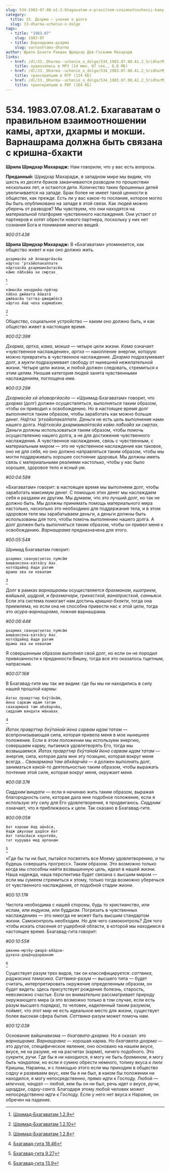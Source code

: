 ```yaml
---
slug: 534-1983-07-08-a1-2-bhagavatam-o-pravilnom-vzaimootnoshenii-kamy-arthi-dharmy-i-mokshi-varnashrama-dolzhna-byt-svyazana-s-krishna-bhakti
category:
  title: 33. Дхарма — учение о долге
  slug: 33-dharma-uchenie-o-dolge
tags:
  - title: "1983.07"
    slug: 1983-07
  - title: Варнашрама-дхарма
    slug: varnashrama-dharma
author: Шрила Бхакти Ракшак Шридхар Дев-Госвами Махарадж
links:
  - href: /dl/33._Dharma--uchenie_o_dolge/534_1983.07.08.A1.2_SridharMj_Bhagavatam_o_pravilnom_vzaimootnoshenii_kamy_arthi_dharmy_i_mokshi_Varnashrama_dolzhna_byt_svjazana_s_krishna-bhakti.mp3
    title: аудиозапись в MP3 (14 мин. 07 сек., 6,8 МБ)
  - href: /dl/33._Dharma--uchenie_o_dolge/534_1983.07.08.A1.2_SridharMj_Bhagavatam_o_pravilnom_vzaimootnoshenii_kamy_arthi_dharmy_i_mokshi_Varnashrama_dolzhna_byt_svjazana_s_krishna-bhakti.rtf
    title: транскрипцию в RTF (134 КБ)
  - href: /dl/33._Dharma--uchenie_o_dolge/534_1983.07.08.A1.2_SridharMj_Bhagavatam_o_pravilnom_vzaimootnoshenii_kamy_arthi_dharmy_i_mokshi_Varnashrama_dolzhna_byt_svjazana_s_krishna-bhakti.pdf
    title: транскрипцию в PDF (164 КБ)
---
```


# 534. 1983.07.08.A1.2. Бхагаватам о правильном взаимоотношении камы, артхи, дхармы и мокши. Варнашрама должна быть связана с кришна-бхакти

**Шрила Шридхар Махарадж:** Нам говорили, что у вас есть вопросы.

**Преданный:** Шридхар Махарадж, в западном мире мы видим, что шесть из десяти браков заканчиваются разводом по прошествии нескольких лет, и остаются дети. Количество таких брошенных детей увеличивается на западе. Брак более не имеет такой ценности в обществе, как прежде. Есть ли у вас какое-то послание, которое могло бы быть опубликовано на западе в этой связи. Как людей можно уберечь от разводов? Мы чувствуем, что они находятся на материальной платформе чувственного наслаждения. Они устают от партнеров и хотят обрести нового партнера, поскольку у них нет сознания Бога и понимания многих вещей.

*#00:01:43#*

**Шрила Шридхар Махарадж:** В «Бхагаватам» упоминается, как общество живет и как оно должно жить.

    дхармасйа хй а̄паваргйасйа
    на̄ртхо ‘ртха̄йопакалпате
    на̄ртхасйа дхармаика̄нтасйа
    ка̄мо ла̄бха̄йа хи смр̣тах̣
[^_ftn1]

    ка̄масйа нендрийа-прӣтир
    ла̄бхо джӣвета йа̄вата̄
    джӣвасйа таттва-джиджн̃а̄са̄
    на̄ртхо йаш́ чеха кармабхих̣
[^_ftn2]

Общество, социальное устройство — каким оно должно быть, и как общество живет в настоящее время.

*#00:02:39#*

*Дхарма*, *артха*, *кама*, *мокша* — четыре цели жизни. *Кама* означает «чувственное наслаждение», *артха* — накопление энергии, которую можно превратить в чувственное наслаждение. *Дхарма* подразумевает долг, а *мукти* подразумевает свободу от нынешней нежелательной жизни. Четыре цели жизни, и любой должен следовать, стремиться к этим целям. Низшая категория людей занята чувственными наслаждениям, поглощена ими.

*#00:03:29#*

*Дхармасйа хй а̄паваргйасйа* — «Шримад-Бхагаватам» говорит, что *дхарма* (долг) должен осуществляться, выполняться таким образом, чтобы он приводил к освобождению. Но в настоящее время долг выполняется таким образом, чтобы заработать как можно больше денег. *На̄ртхо ‘ртха̄йопакалпате*. Деньги не есть цель выполнения нами нашего долга. *На̄ртхасйа дхармаика̄нтасйа ка̄мо ла̄бха̄йа хи смр̣тах̣.* Деньги должны использоваться таким образом, чтобы помочь осуществлению нашего долга, а не для достижения чувственного наслаждения. А чувственное наслаждение, связь с чувственным, с материальным миром — это не чувственное наслаждение как таковое, оно не для себя, но оно должно направляться таким образом, чтобы мы могли поддерживать хорошее состояние здоровья. Мы должны иметь связь с материальными реалиями настолько, чтобы у нас было хорошее, здоровое тело и ясный ум.

*#00:04:58#*

«Бхагаватам» говорит: в настоящее время мы выполняем долг, чтобы заработать максимум денег. С помощью этих денег мы наслаждаем себя и раздаем их другим. Мы думаем, что это лучший долг, но так не должно быть. Мы должны принимать помощь материального мира настолько, насколько это необходимо для поддержания тела, и в этом здоровом теле мы зарабатываем деньги, а деньги должны быть использованы для того, чтобы помочь выполнению нашего долга. А долг должен быть выполняться таким образом, чтобы он привел меня к освобождению. *Варнашрама* предназначена для этого.

*#00:05:54#*

Шримад Бхагаватам говорит:

    дхармах̣ свануш̣т̣хитах̣ пум̇са̄м̇
    виш̣ваксена-катха̄су йах̣
    нотпа̄дайед йади ратим̇
    ш́рама эва хи кевалам
[^_ftn3]

Долг в рамках *варнашрамы* осуществляется *брахманом*, *кшатрием*, *вайшьей*, *шудрой*, и *брахмачари*, *грихастхой*, *ванапрастхой*, *санньяси*. Если эта система помогает нам достичь *кришна-бхакти*, тогда она приемлема, но если она не способна привести нас к этой цели, тогда это *асура-варнашрама*, ложная варнашрама.

*#00:06:44#*

    дхармах̣ свануш̣т̣хитах̣ пум̇са̄м̇
    виш̣ваксена-катха̄су йах̣
    нотпа̄дайед йади ратим̇
    ш́рама эва хи кевалам

Я совершенным образом выполнял свой долг, но если он не породил привязанности к преданности Вишну, тогда все это оказалось тщетным, напрасным.

*#00:07:16#*

В Бхагавад-гите мы так же видим: где бы мы ни находились в силу нашей прошлой кармы:

    йатах̣ правр̣ттир бхӯта̄на̄м̇,
    йена сарвам идам̇ татам
    свакарман̣а̄ там абхйарчйа,
    сиддхим̇ виндати ма̄навах̣
[^_ftn4]

*Йатах̣ правр̣ттир бхӯта̄на̄м̇ йена сарвам идам̇ татам* — всепронизывающая сила, которая привела меня в мое нынешнее положение. Если в этом положении мы используем энергию, совершаем карму, пытаемся удовлетворять Его, тогда мы возвышаемся. *Йатах̣ правр̣ттир бхӯта̄на̄м̇ йена сарвам идам̇ татам* — энергия, сила, которая дала мне эту позицию, которая вокруг меня всегда… *Свакарман̣а̄ там абхйарчйа* — я должен выполнять долг, заниматься какой-то деятельностью таким образом, чтобы выражать почтение этой силе, которая вокруг меня, окружает меня.

*#00:08:37#*

*Сиддхим̇ виндати* — если я начинаю жить таким образом, выражая благородность силе, которая дала мне подобное положение, если я использую эту силу для Его удовлетворения, я продвигаюсь. *Сиддхим̇* означает, что я приближаюсь к цели. Так сказано в Бхагавад-гите.

*#00:09:05#*

    йат карош̣и йад аш́на̄си,
    йадж джухош̣и дада̄си йат
    йат тапасйаси каунтейа,
    тат куруш̣ва мад арпан̣ам
[^_ftn5]

«Где бы ты ни был, пытайся посвятить все Моему удовлетворению, и ты будешь совершать прогресс». Таким образом. Это возможно только когда мы способны найти возвышенную цель, идеал в нашей жизни. Наша надежда, наша перспектива будет связана с высшим миром — если мы сумеем стремиться к этому, только тогда возможно уберечься от чувственного наслаждения, от подобной стадии жизни.

*#00:10:17#*

Чистота необходима с нашей стороны, будь то христианство, или ислам, или индуизм, или буддизм. Погрязать в чувственных наслаждениях — это никогда не может быть высшим стандартом жизни. Самоконтроль необходим. Но для чего самоконтроль? Для того чтобы искать спасения от ущербной области, в которой мы находимся в настоящее время. Бхагавад-гита говорит:

*#00:10:55#*

    джанма-мр̣тйу-джара̄-вйа̄дхи-
    дух̣кха-дош̣а̄нударш́анам
[^_ftn6]

Существует разум трех видов, так он классифицируется: *саттвика*, *раджасика* *тамасика*. *Саттвика*-разум — высшего типа — будет считать, интерпретировать окружение определенным образом, он будет видеть: здесь присутствует рождение болезнь, старость, невозможно счастье. Если он внимательно рассматривает природу окружающего мира (а это возможно только в том случае, если есть разум высшего порядка), то человек, наделенный таким разумом, поймет, что этот мир не есть идеальное место для жизни, существует более высокая сфера бытия. *Саттвика*-разум может помочь нам.

*#00:12:03#*

Основание вайшнавизма — *бхагавата-дхарма*. Но я сказал: это *варнашрама*. *Варнашрама* — хорошая карма. Но *бхагавата-дхарма* — это другое, специфическое явление, оно основано на нашем вкусе, вкусе, не на разуме, не на расчетах (карме), ничего подобного. Это *сукрити*, *ручи*. Где бы я ни находился, я могу не быть *брамином*, я могу быть *чандалом*, но если я сумею обрести немного, толику вкуса к *лиле* Кришны, Нараяны, и с помощью этого если мы приходим в общество *садху* и развиваем вкус, кем бы я ни был, в каком бы положении ни находился, я могу непосредственно, прямо идти к Господу. Любой — *млеччха*, *чандал* — любой, кем бы он ни был, речь идет о вкусе, *ручи*, *шраддхе*, *садху-санга*. Благодаря этому любой человек может непосредственно идти к Господу. Если у него нет вкуса к Нараяне, он обречен на падение.



[^_ftn1]: [Шримад-Бхагаватам 1.2.9](../notes/shrimad-bhagavatam/shrimad-bhagavatam-1-2-9.md)

[^_ftn2]: [Шримад-Бхагаватам 1.2.10](../notes/shrimad-bhagavatam/shrimad-bhagavatam-1-2-10.md)

[^_ftn3]: [Шримад-Бхагаватам 1.2.8](../notes/shrimad-bhagavatam/shrimad-bhagavatam-1-2-8.md)

[^_ftn4]: [Бхагавад-гита 18.46](../notes/bhagavad-gita/bhagavad-gita-18-46.md)

[^_ftn5]: [Бхагавад-гита 9.27](../notes/bhagavad-gita/bhagavad-gita-9-27.md)

[^_ftn6]: [Бхагавад-гита 13.9](../notes/bhagavad-gita/bhagavad-gita-13-9.md)
